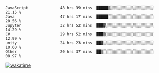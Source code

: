 <!--START_SECTION:waka-->

```text
JavaScript              48 hrs 39 mins  █████▒░░░░░░░░░░░░░░░░░░░   21.15 %
Java                    47 hrs 17 mins  █████░░░░░░░░░░░░░░░░░░░░   20.56 %
Jupyter                 32 hrs 52 mins  ███▓░░░░░░░░░░░░░░░░░░░░░   14.29 %
C#                      29 hrs 52 mins  ███▒░░░░░░░░░░░░░░░░░░░░░   12.99 %
unity                   24 hrs 23 mins  ██▓░░░░░░░░░░░░░░░░░░░░░░   10.60 %
Other                   20 hrs 37 mins  ██▒░░░░░░░░░░░░░░░░░░░░░░   08.97 %
```

<!--END_SECTION:waka-->
[![wakatime](https://wakatime.com/badge/user/6c2f442e-41b4-42e3-bc06-d5d8203ad1da.svg)](https://wakatime.com/@6c2f442e-41b4-42e3-bc06-d5d8203ad1da)
